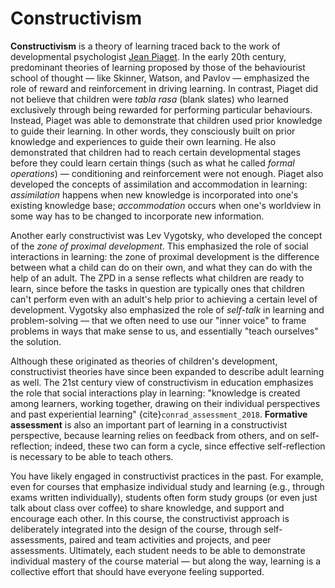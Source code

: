 # Constructivism

**Constructivism** is a theory of learning traced back to the work of developmental psychologist [Jean Piaget](https://en.wikipedia.org/wiki/Jean_Piaget). In the early 20th century, predominant theories of learning proposed by those of the behaviourist school of thought — like Skinner, Watson, and Pavlov — emphasized the role of reward and reinforcement in driving learning. In contrast, Piaget did not believe that children were *tabla rasa* (blank slates) who learned exclusively through being rewarded for performing particular behaviours. Instead, Piaget was able to demonstrate that children used prior knowledge to guide their learning. In other words, they consciously built on prior knowledge and experiences to guide their own learning. He also demonstrated that children had to reach certain developmental stages before they could learn certain things (such as what he called *formal operations*) — conditioning and reinforcement were not enough. Piaget also developed the concepts of assimilation and accommodation in learning: *assimilation* happens when  new knowledge is incorporated into one's existing knowledge base; *accommodation* occurs when one's worldview in some way has to be changed to incorporate new information.

Another early constructivist was Lev Vygotsky, who developed the concept of the *zone of proximal development*. This emphasized the role of social interactions in learning: the zone of proximal development is the difference between what a child can do on their own, and what they can do with the help of an adult. The ZPD in a sense reflects what children are ready to learn, since before the tasks in question are typically ones that children can't perform even with an adult's help prior to achieving a certain level of development. Vygotsky also emphasized the role of *self-talk* in learning and problem-solving — that we often need to use our "inner voice" to frame problems in ways that make sense to us, and essentially "teach ourselves" the solution.

Although these originated as theories of children's development, constructivist theories have since been expanded to describe adult learning as well. The 21st century view of constructivism in education emphasizes the role that social interactions play in learning: "knowledge is created among learners, working together, drawing on their individual perspectives and past experiential learning" {cite}`conrad_assessment_2018`. **Formative assessment** is also an important part of learning in a constructivist perspective, because learning relies on feedback from others, and on self-reflection; indeed, these two can form a cycle, since effective self-reflection is necessary to be able to teach others.

You have likely engaged in constructivist practices in the past. For example, even for courses that emphasize individual study and learning (e.g., through exams written individually), students often form study groups (or even just talk about class over coffee) to share knowledge, and support and encourage each other. In this course, the constructivist approach is deliberately integrated into the design of the course, through self-assessments, paired and team activities and projects, and peer assessments. Ultimately, each student needs to be able to demonstrate individual mastery of the course material — but along the way, learning is a collective effort that should have everyone feeling supported.
